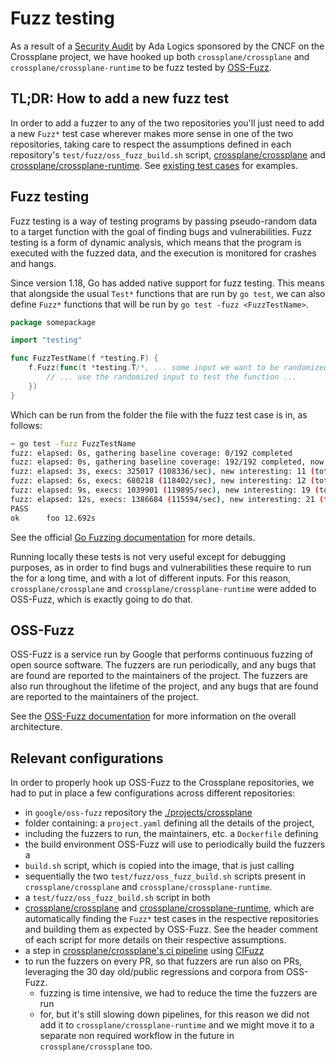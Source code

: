 # Fuzz testing

As a result of a [Security Audit][fuzz-audit-report] by Ada Logics sponsored by
the CNCF on the Crossplane project, we have hooked up both
`crossplane/crossplane` and `crossplane/crossplane-runtime` to be fuzz tested
by [OSS-Fuzz][oss-fuzz].

## TL;DR: How to add a new fuzz test

In order to add a fuzzer to any of the two repositories you'll just need to add
a new `Fuzz*` test case wherever makes more sense in one of the two
repositories, taking care to respect the assumptions defined in each
repository's `test/fuzz/oss_fuzz_build.sh` script,
[crossplane/crossplane][xp-fuzz_oss_build] and
[crossplane/crossplane-runtime][xp-r-fuzz_oss_build]. See [existing test
cases][xp-fuzz-tests] for examples.

## Fuzz testing

Fuzz testing is a way of testing programs by passing pseudo-random data to a
target function with the goal of finding bugs and vulnerabilities. Fuzz testing
is a form of dynamic analysis, which means that the program is executed with
the fuzzed data, and the execution is monitored for crashes and hangs.

Since version 1.18, Go has added native support for fuzz testing. This means
that alongside the usual `Test*` functions that are run by `go test`, we can
also define `Fuzz*` functions that will be run by `go test -fuzz
<FuzzTestName>`.

```go
package somepackage

import "testing"

func FuzzTestName(f *testing.F) {
	f.Fuzz(func(t *testing.T/*, ... some input we want to be randomized ...*/) {
		// ... use the randomized input to test the function ...
	})
}
```

Which can be run from the folder the file with the fuzz test case is in, as
follows:
```bash
~ go test -fuzz FuzzTestName
fuzz: elapsed: 0s, gathering baseline coverage: 0/192 completed
fuzz: elapsed: 0s, gathering baseline coverage: 192/192 completed, now fuzzing with 8 workers
fuzz: elapsed: 3s, execs: 325017 (108336/sec), new interesting: 11 (total: 202)
fuzz: elapsed: 6s, execs: 680218 (118402/sec), new interesting: 12 (total: 203)
fuzz: elapsed: 9s, execs: 1039901 (119895/sec), new interesting: 19 (total: 210)
fuzz: elapsed: 12s, execs: 1386684 (115594/sec), new interesting: 21 (total: 212)
PASS
ok      foo 12.692s
```

See the official [Go Fuzzing documentation][go-fuzz] for more details.

Running locally these tests is not very useful except for debugging purposes,
as in order to find bugs and vulnerabilities these require to run the for a
long time, and with a lot of different inputs. For this reason,
`crossplane/crossplane` and `crossplane/crossplane-runtime` were added to
OSS-Fuzz, which is exactly going to do that.

## OSS-Fuzz

OSS-Fuzz is a service run by Google that performs continuous fuzzing of open
source software. The fuzzers are run periodically, and any bugs that are found
are reported to the maintainers of the project. The fuzzers are also run
throughout the lifetime of the project, and any bugs that are found are
reported to the maintainers of the project.

See the [OSS-Fuzz documentation][oss-fuzz-arch] for more information on the
overall architecture.

## Relevant configurations

In order to properly hook up OSS-Fuzz to the Crossplane repositories, we had to
put in place a few configurations across different repositories:
- in `google/oss-fuzz` repository the [./projects/crossplane][oss-fuzz-folder]
- folder containing: a `project.yaml` defining all the details of the project,
- including the fuzzers to run, the maintainers, etc. a `Dockerfile` defining
- the build environment OSS-Fuzz will use to periodically build the fuzzers a
- `build.sh` script, which is copied into the image, that is just calling
- sequentially the two
    `test/fuzz/oss_fuzz_build.sh` scripts present in `crossplane/crossplane`
    and `crossplane/crossplane-runtime`.
- a `test/fuzz/oss_fuzz_build.sh` script in both
- [crossplane/crossplane][xp-fuzz_oss_build] and
    [crossplane/crossplane-runtime][xp-r-fuzz_oss_build], which are
    automatically finding the `Fuzz*` test cases in the respective repositories
    and building them as expected by OSS-Fuzz. See the header comment of each
    script for more details on their respective assumptions.
- a step in [crossplane/crossplane's ci pipeline][xp-ci] using [CIFuzz][CIFuzz]
- to run the fuzzers on every PR, 
    so that fuzzers are run also on PRs, leveraging the 30 day old/public
    regressions and corpora from OSS-Fuzz.
  - fuzzing is time intensive, we had to reduce the time the fuzzers are run
  - for, but it's still slowing down pipelines,
      for this reason we did not add it to `crossplane/crossplane-runtime` and
      we might move it to a separate non required workflow in the future in
      `crossplane/crossplane` too.


[CIFuzz]: https://google.github.io/oss-fuzz/getting-started/continuous-integration/
[fuzz-audit-report]: https://github.com/crossplane/crossplane/blob/master/security/ADA-fuzzing-audit-22.pdf
[go-fuzz]: https://go.dev/security/fuzz/
[oss-fuzz-arch]: https://google.github.io/oss-fuzz/architecture/
[oss-fuzz-folder]: https://github.com/google/oss-fuzz/tree/master/projects/crossplane
[oss-fuzz]: https://github.com/google/oss-fuzz
[xp-ci]: https://github.com/crossplane/crossplane/blob/master/.github/workflows/ci.yml
[xp-fuzz-tests]: https://github.com/search?q=repo%3Acrossplane%2Fcrossplane+%22func+Fuzz%22&type=code
[xp-fuzz_oss_build]: https://github.com/crossplane/crossplane/blob/master/test/fuzz/oss_fuzz_build.sh
[xp-r-fuzz_oss_build]: https://github.com/crossplane/crossplane-runtime/blob/master/test/fuzz/oss_fuzz_build.sh
